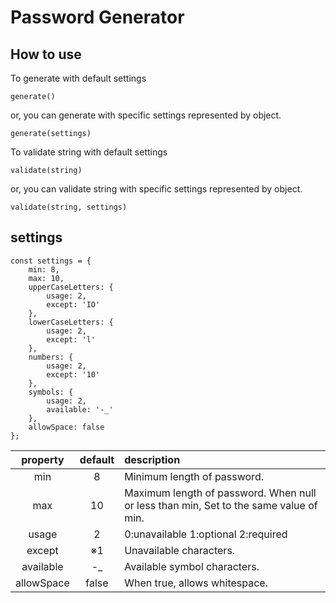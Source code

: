 # Password Generator

## How to use

To generate with default settings

```
generate()
```

or, you can generate with specific settings represented by object.

```
generate(settings)
```

To validate string with default settings

```
validate(string)
```

or, you can validate string with specific settings represented by object.

```
validate(string, settings)
```

## settings

```
const settings = {
    min: 8,
    max: 10,
    upperCaseLetters: {
        usage: 2,
        except: 'IO'
    },
    lowerCaseLetters: {
        usage: 2,
        except: 'l'
    },
    numbers: {
        usage: 2,
        except: '10'
    },
    symbols: {
        usage: 2,
        available: '-_'
    },
    allowSpace: false
};
```

| property | default | description |
| :---: | :---: | :--- |
| min | 8 | Minimum length of password. |
| max | 10 | Maximum length of password. When null or less than min, Set to the same value of min. |
| usage | 2 | 0:unavailable 1:optional 2:required |
| except | ※1 | Unavailable characters. |
| available | -_ | Available symbol characters. |
| allowSpace | false | When true, allows whitespace. |
